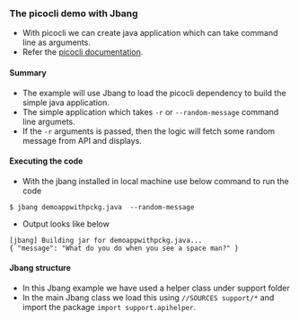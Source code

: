### The picocli demo with Jbang
- With picocli we can create java application which can take command line as arguments.
- Refer the [picocli documentation](https://picocli.info/#_introduction).

#### Summary
- The example will use Jbang to load the picocli dependency to build the simple java application.
- The simple application which takes `-r` or `--random-message` command line argumets.
- If the `-r` arguments is passed, then the logic will fetch some random message from API and displays.


#### Executing the code
 - With the jbang installed in local machine use below command to run the code

```
$ jbang demoappwithpckg.java  --random-message
```

- Output looks like below

```
[jbang] Building jar for demoappwithpckg.java...
{ "message": "What do you do when you see a space man?" }
```

#### Jbang structure
- In this Jbang example we have used a helper class under support folder
- In the main Jbang class we load this using `//SOURCES support/*` and import the package `import support.apihelper`.

